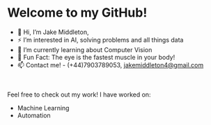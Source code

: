  <h1> Welcome to my GitHub! </h1>
 
- 👋 Hi, I’m Jake Middleton,
- ⚡ I’m interested in AI, solving problems and all things data
- 🌱 I’m currently learning about Computer Vision
- 👀 Fun Fact: The eye is the fastest muscle in your body!
- 📫 Contact me! - (+44)7903789053, jakemiddleton4@gmail.com

<br>

Feel free to check out my work! I have worked on:
<ul>
 <li> Machine Learning </li>
 <li> Automation </li>
</ul>

